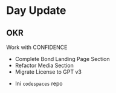 # Day Update

## OKR

Work with CONFIDENCE

- Complete Bond Landing Page Section
- Refactor Media Section
- Migrate License to GPT v3

+ Ini `codespaces` repo
